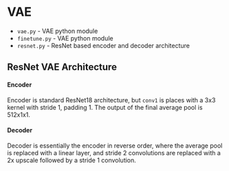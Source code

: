 # VAE

 * `vae.py` - VAE python module
 * `finetune.py` - VAE python module
 * `resnet.py` - ResNet based encoder and decoder architecture

## ResNet VAE Architecture

#### Encoder

Encoder is standard ResNet18 architecture, but `conv1` is places with a 3x3
kernel with stride 1, padding 1. The output of the final average pool is
512x1x1.

#### Decoder

Decoder is essentially the encoder in reverse order, where the average pool is
replaced with a linear layer, and stride 2 convolutions are replaced with a 2x
upscale followed by a stride 1 convolution.
